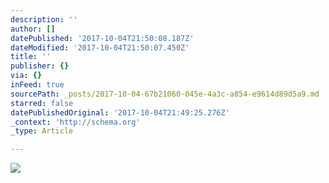 ```yaml
---
description: ''
author: []
datePublished: '2017-10-04T21:50:08.187Z'
dateModified: '2017-10-04T21:50:07.450Z'
title: ''
publisher: {}
via: {}
inFeed: true
sourcePath: _posts/2017-10-04-67b21060-045e-4a3c-a854-e9614d89d5a9.md
starred: false
datePublishedOriginal: '2017-10-04T21:49:25.276Z'
_context: 'http://schema.org'
_type: Article

---
```

![](https://the-grid-user-content.s3-us-west-2.amazonaws.com/2a895341-c2bb-4f67-9ff0-93f29dcf10d3.jpg)